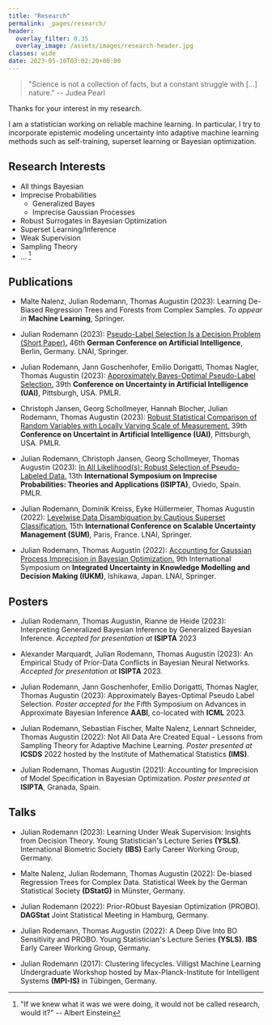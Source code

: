 ```yaml
---
title: "Research"
permalink: _pages/research/
header:
  overlay_filter: 0.35
  overlay_image: /assets/images/research-header.jpg
classes: wide
date: 2023-05-10T03:02:20+00:00
---
```



> "Science is not a collection of facts, but a constant struggle with [...] nature."
> -- Judea Pearl

Thanks for your interest in my research. 

I am a statistician working on reliable machine learning. In particular, I try to incorporate epistemic modeling uncertainty into adaptive machine learning methods such as self-training, superset learning or Bayesian optimization.   

## Research Interests

* All things Bayesian
* Imprecise Probabilities
    * Generalized Bayes
    * Imprecise Gaussian Processes
* Robust Surrogates in Bayesian Optimization
* Superset Learning/Inference
* Weak Supervision
* Sampling Theory
* ... [^1]

[^1]: "If we knew what it was we were doing, it would not be called research, would it?" -- Albert Einstein  


## Publications

* Malte Nalenz, Julian Rodemann, Thomas Augustin (2023): Learning De-Biased Regression Trees and Forests from Complex Samples. *To appear in* **Machine Learning**, Springer. 

* Julian Rodemann (2023): [Pseudo-Label Selection Is a Decision Problem (Short Paper).](https://doi.org/10.1007/978-3-031-42608-7) 46th **German Conference on Artificial Intelligence**, Berlin, Germany. LNAI, Springer. 

* Julian Rodemann, Jann Goschenhofer, Emilio Dorigatti, Thomas Nagler, Thomas Augustin (2023): [Approximately Bayes-Optimal Pseudo-Label Selection.](https://proceedings.mlr.press/v216/rodemann23a) 39th **Conference on Uncertainty in Artificial Intelligence (UAI)**, Pittsburgh, USA. PMLR. 

* Christoph Jansen, Georg Schollmeyer, Hannah Blocher, Julian Rodemann, Thomas Augustin (2023): [Robust Statistical Comparison of Random Variables with Locally Varying Scale of Measurement.](https://proceedings.mlr.press/v216/jansen23a.html) 39th **Conference on Uncertaint in Artificial Intelligence (UAI)**, Pittsburgh, USA. PMLR. 

* Julian Rodemann, Christoph Jansen, Georg Schollmeyer, Thomas Augustin (2023): [In All Likelihood(s): Robust Selection of Pseudo-Labeled Data.](https://proceedings.mlr.press/v215/rodemann23a.html) 13th **International Symposium on Imprecise Probabilities: Theories and Applications (ISIPTA)**, Oviedo, Spain. PMLR.

* Julian Rodemann, Dominik Kreiss, Eyke Hüllermeier, Thomas Augustin (2022): [Levelwise Data Disambiguation by Cautious Superset Classification.](https://link.springer.com/chapter/10.1007/978-3-031-18843-5_18) 15th **International Conference on Scalable Uncertainty Management (SUM)**, Paris, France. LNAI, Springer.

* Julian Rodemann, Thomas Augustin (2022): [Accounting for Gaussian Process Imprecision in Bayesian Optimization.](https://link.springer.com/chapter/10.1007/978-3-030-98018-4_8) 9th International Symposium on **Integrated Uncertainty in Knowledge Modelling and Decision Making (IUKM)**, Ishikawa, Japan. LNAI, Springer.


## Posters

* Julian Rodemann, Thomas Augustin, Rianne de Heide (2023): Interpreting Generalized Bayesian Inference by Generalized Bayesian Inference. *Accepted for presentation at* **ISIPTA** 2023

* Alexander Marquardt, Julian Rodemann, Thomas Augustin (2023): An Empirical Study of Prior-Data Conflicts in Bayesian Neural Networks. *Accepted for presentation at* **ISIPTA** 2023.

* Julian Rodemann, Jann Goschenhofer, Emilio Dorigatti, Thomas Nagler, Thomas Augustin (2023): Approximately Bayes-Optimal Pseudo Label Selection. *Poster accepted for the* Fifth Symposium on Advances in Approximate Bayesian Inference **AABI**, co-located with **ICML** 2023.

* Julian Rodemann, Sebastian Fischer, Malte Nalenz, Lennart Schneider, Thomas Augustin (2022): Not All Data Are Created Equal - Lessons from Sampling Theory for Adaptive Machine Learning. *Poster presented at* **ICSDS** 2022 hosted by the Institute of Mathematical Statistics **(IMS)**.
    
+ Julian Rodemann, Thomas Augustin (2021): Accounting for Imprecision of Model Specification in Bayesian Optimization. *Poster presented at* **ISIPTA**, Granada, Spain. 


## Talks


* Julian Rodemann (2023): Learning Under Weak Supervision: Insights from Decision Theory. Young Statistician's Lecture Series **(YSLS)**. International Biometric Society **(IBS)** Early Career Working Group, Germany.

* Malte Nalenz, Julian Rodemann, Thomas Augustin (2022): De-biased Regression Trees for Complex Data. Statistical Week by the German Statistical Society **(DStatG)** in Münster, Germany. 

* Julian Rodemann (2022): Prior-RObust Bayesian Optimization (PROBO). **DAGStat** Joint Statistical Meeting in Hamburg, Germany.

* Julian Rodemann, Thomas Augustin (2022): A Deep Dive Into BO Sensitivity and PROBO. Young Statistician's Lecture Series **(YSLS)**. **IBS** Early Career Working Group, Germany.

* Julian Rodemann (2017): Clustering lifecycles. Villigst Machine Learning Undergraduate Workshop hosted by Max-Planck-Institute for Intelligent Systems **(MPI-IS)** in Tübingen, Germany.


